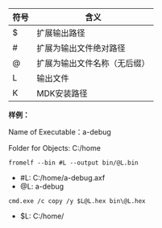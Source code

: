 | 符号 | 含义                         |
| ---- | ---------------------------- |
| $    | 扩展输出路径                 |
| #    | 扩展为输出文件绝对路径       |
| @    | 扩展为输出文件名称（无后缀） |
| L    | 输出文件                     |
| K    | MDK安装路径                  |

**样例：**

Name of Executable：a-debug

Folder for Objects: C:/home

`fromelf --bin #L --output bin/@L.bin`

* #L: C:/home/a-debug.axf
* @L: a-debug

`cmd.exe /c copy /y $L@L.hex bin\@L.hex`

* $L: C:/home/